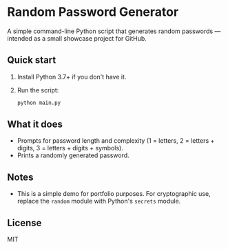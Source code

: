 # Random Password Generator

A simple command-line Python script that generates random passwords — intended as a small showcase project for GitHub.

## Quick start

1. Install Python 3.7+ if you don't have it.
2. Run the script:

   ```bash
   python main.py
   ```

## What it does

- Prompts for password length and complexity (1 = letters, 2 = letters + digits, 3 = letters + digits + symbols).
- Prints a randomly generated password.

## Notes

- This is a simple demo for portfolio purposes. For cryptographic use, replace the `random` module with Python's `secrets` module.

## License

MIT
